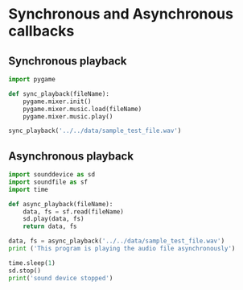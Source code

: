 # Synchronous and Asynchronous callbacks

## Synchronous playback
```python
import pygame

def sync_playback(fileName):
    pygame.mixer.init()
    pygame.mixer.music.load(fileName)
    pygame.mixer.music.play()

sync_playback('../../data/sample_test_file.wav')
```

## Asynchronous playback
```python
import sounddevice as sd
import soundfile as sf
import time

def async_playback(fileName):
    data, fs = sf.read(fileName)
    sd.play(data, fs)
    return data, fs

data, fs = async_playback('../../data/sample_test_file.wav')
print ('This program is playing the audio file asynchronously')

time.sleep(1)
sd.stop()
print('sound device stopped')
```